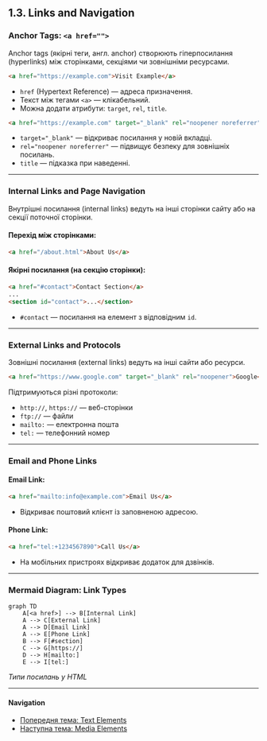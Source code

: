 ## 1.3. Links and Navigation

### Anchor Tags: `<a href="">`

Anchor tags (якірні теги, англ. anchor) створюють гіперпосилання (hyperlinks) між сторінками, секціями чи зовнішніми ресурсами.

```html
<a href="https://example.com">Visit Example</a>
```
- `href` (Hypertext Reference) — адреса призначення.
- Текст між тегами `<a>` — клікабельний.
- Можна додати атрибути: `target`, `rel`, `title`.

```html
<a href="https://example.com" target="_blank" rel="noopener noreferrer" title="Open in new tab">Open Example</a>
```
- `target="_blank"` — відкриває посилання у новій вкладці.
- `rel="noopener noreferrer"` — підвищує безпеку для зовнішніх посилань.
- `title` — підказка при наведенні.

---

### Internal Links and Page Navigation

Внутрішні посилання (internal links) ведуть на інші сторінки сайту або на секції поточної сторінки.

#### Перехід між сторінками:
```html
<a href="/about.html">About Us</a>
```

#### Якірні посилання (на секцію сторінки):
```html
<a href="#contact">Contact Section</a>
...
<section id="contact">...</section>
```
- `#contact` — посилання на елемент з відповідним `id`.

---

### External Links and Protocols

Зовнішні посилання (external links) ведуть на інші сайти або ресурси.

```html
<a href="https://www.google.com" target="_blank" rel="noopener">Google</a>
```

Підтримуються різні протоколи:
- `http://`, `https://` — веб-сторінки
- `ftp://` — файли
- `mailto:` — електронна пошта
- `tel:` — телефонний номер

---

### Email and Phone Links

#### Email Link:
```html
<a href="mailto:info@example.com">Email Us</a>
```
- Відкриває поштовий клієнт із заповненою адресою.

#### Phone Link:
```html
<a href="tel:+1234567890">Call Us</a>
```
- На мобільних пристроях відкриває додаток для дзвінків.

---

### Mermaid Diagram: Link Types

```mermaid
graph TD
    A[<a href>] --> B[Internal Link]
    A --> C[External Link]
    A --> D[Email Link]
    A --> E[Phone Link]
    B --> F[#section]
    C --> G[https://]
    D --> H[mailto:]
    E --> I[tel:]
```
_Типи посилань у HTML_

---

#### Navigation

- [Попередня тема: Text Elements](1.2-text-elements.md)
- [Наступна тема: Media Elements](#)
